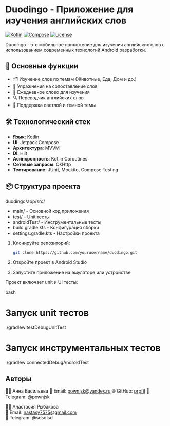 # Duodingo - Приложение для изучения английских слов

[![Kotlin](https://img.shields.io/badge/Kotlin-1.9.0-blue.svg)](https://kotlinlang.org)
[![Compose](https://img.shields.io/badge/Jetpack%20Compose-1.6.0-brightgreen)](https://developer.android.com/jetpack/compose)
[![License](https://img.shields.io/badge/License-MIT-green.svg)](LICENSE)

Duodingo - это мобильное приложение для изучения английских слов с использованием современных технологий Android разработки.

## 📱 Основные функции

- 🗂️ Изучение слов по темам (Животные, Еда, Дом и др.)
- 🧩 Упражнения на сопоставление слов
- 📅 Ежедневное слово для изучения
- 🔍 Переводчик английских слов
- 🌙 Поддержка светлой и темной темы

## 🛠️ Технологический стек

- **Язык**: Kotlin
- **UI**: Jetpack Compose
- **Архитектура**: MVVM
- **DI**: Hilt
- **Асинхронность**: Kotlin Coroutines
- **Сетевые запросы**: OkHttp
- **Тестирование**: JUnit, Mockito, Compose Testing

## 📦 Структура проекта
duodingo/app/src/
- main/ - Основной код приложения
- test/ - Unit тесты
- androidTest/ - Инструментальные тесты
-    build.gradle.kts - Конфигурация сборки
-    settings.gradle.kts - Настройки проекта

1. Клонируйте репозиторий:
   ```bash
   git clone https://github.com/yourusername/duodingo.git
2. Откройте проект в Android Studio

3. Запустите приложение на эмуляторе или устройстве

Проект включает unit и UI тесты:

bash
# Запуск unit тестов
./gradlew testDebugUnitTest

# Запуск инструментальных тестов
./gradlew connectedDebugAndroidTest

## Авторы

👨‍💻 Анна Васильева 
📧 Email: pownjsk@yandex.ru 
🌐 GitHub: [prpfil](https://github.com/powpsina) 
📱 Telegram: @pownjsk  

👨‍💻 Анастасия Рыбакова  
📧 Email: nastasy7575@gmail.com  
📱 Telegram: @sdsdlsd  
